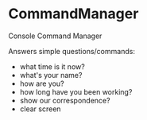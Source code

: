 # CommandManager
Console Command Manager

Answers simple questions/commands:
* what time is it now?
* what's your name?
* how are you?
* how long have you been working?
* show our correspondence?
* clear screen

